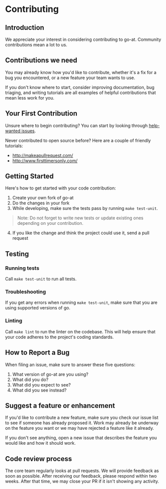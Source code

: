 # Contributing

## Introduction

We appreciate your interest in considering contributing to go-at.
Community contributions mean a lot to us.

## Contributions we need

You may already know how you'd like to contribute, whether it's a fix for a bug you
encountered, or a new feature your team wants to use.

If you don't know where to start, consider improving
documentation, bug triaging, and writing tutorials are all examples of
helpful contributions that mean less work for you.

## Your First Contribution

Unsure where to begin contributing? You can start by looking through
[help-wanted
issues](https://github.com/Zapharaos/go-at/issues?q=is%3Aissue%20state%3Aopen%20label%3A%22help%20wanted%22).

Never contributed to open source before? Here are a couple of friendly
tutorials:

-   <http://makeapullrequest.com/>
-   <http://www.firsttimersonly.com/>

## Getting Started

Here's how to get started with your code contribution:

1.  Create your own fork of go-at
2.  Do the changes in your fork
3.  While developing, make sure the tests pass by running `make test-unit`.
> Note: Do not forget to write new tests or update existing ones depending on your contribution.
4.  If you like the change and think the project could use it, send a
    pull request

## Testing

### Running tests

Call `make test-unit` to run all tests.

### Troubleshooting

If you get any errors when running `make test-unit`, make sure
that you are using supported versions of go.

### Linting

Call `make lint` to run the linter on the codebase. This will help ensure that your code adheres to the project's coding standards.

## How to Report a Bug

When filing an issue, make sure to answer these five questions:

1.  What version of go-at are you using?
2.  What did you do?
3.  What did you expect to see?
4.  What did you see instead?

## Suggest a feature or enhancement

If you'd like to contribute a new feature, make sure you check our
issue list to see if someone has already proposed it. Work may already
be underway on the feature you want or we may have rejected a
feature like it already.

If you don't see anything, open a new issue that describes the feature
you would like and how it should work.

## Code review process

The core team regularly looks at pull requests. We will provide
feedback as soon as possible. After receiving our feedback, please respond
within two weeks. After that time, we may close your PR if it isn't
showing any activity.